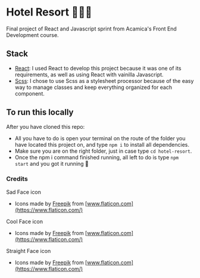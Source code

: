 # Hotel Resort 🏨🌴🌞
Final project of React and Javascript sprint from Acamica's Front End Development course.

## Stack

- [React](https://es.reactjs.org/): I used React to develop this project because it was one of its requirements, as well as using React with vainilla Javascript.
- [Scss](https://sass-lang.com/): I chose to use Scss as a stylesheet processor because of the easy way to manage classes and keep everything organized for each component.

## To run this locally
After you have cloned this repo:
- All you have to do is open your terminal on the route of the folder you have located this project on, and type ``npm i`` to install all dependencies.
- Make sure you are on the right folder, just in case type ``cd hotel-resort``.
- Once the npm i command finished running, all left to do is type ``npm start`` and you got it running 🤠

### Credits

Sad Face icon
- Icons made by [Freepik](https://www.freepik.com) from [www.flaticon.com](https://www.flaticon.com/)

Cool Face icon
- Icons made by [Freepik](https://www.freepik.com) from [www.flaticon.com](https://www.flaticon.com/)

Straight Face icon
- Icons made by [Freepik](https://www.freepik.com) from [www.flaticon.com](https://www.flaticon.com/)
